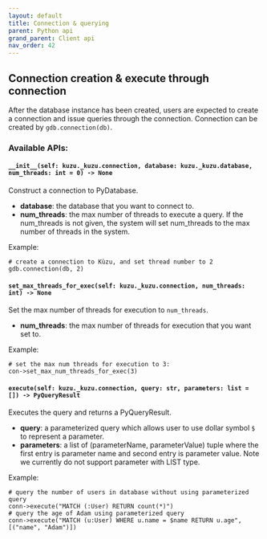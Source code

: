 ```yaml
---
layout: default
title: Connection & querying
parent: Python api
grand_parent: Client api
nav_order: 42
---
```

## Connection creation & execute through connection
After the database instance has been created, users are expected to create a connection and issue queries through the connection. Connection can be created by `gdb.connection(db)`.

### Available APIs:
#### `__init__(self: kuzu._kuzu.connection, database: kuzu._kuzu.database, num_threads: int = 0) -> None`
Construct a connection to PyDatabase.
  - **database**: the database that you want to connect to.
  - **num_threads**: the max number of threads to execute a query. If the num_threads is not given, the system will set num_threads to the max number of threads in the system.
  
  Example:
  ```
  # create a connection to Kùzu, and set thread number to 2
  gdb.connection(db, 2)
  ```
#### `set_max_threads_for_exec(self: kuzu._kuzu.connection, num_threads: int) -> None`
Set the max number of threads for execution to `num_threads`.
  - **num_threads**: the max number of threads for execution that you want set to.
  
  Example:
  ```
  # set the max num threads for execution to 3:
  con->set_max_num_threads_for_exec(3)
  ```

#### `execute(self: kuzu._kuzu.connection, query: str, parameters: list = []) -> PyQueryResult`
Executes the query and returns a PyQueryResult.
  - **query**: a parameterized query which allows user to use dollar symbol `$` to represent a parameter.
  - **parameters**: a list of (parameterName, parameterValue) tuple where the first entry is parameter name and second entry is parameter value. Note we currently do not support parameter with LIST type.
  
  Example:
  ```
  # query the number of users in database without using parameterized query
  conn->execute("MATCH (:User) RETURN count(*)")
  # query the age of Adam using parameterized query
  conn->execute("MATCH (u:User) WHERE u.name = $name RETURN u.age", [("name", "Adam")])
  ```

